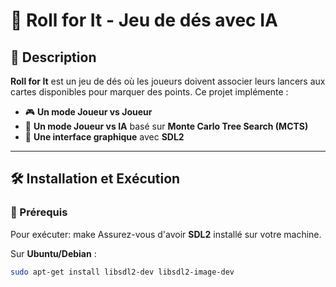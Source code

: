 # 🎲 Roll for It - Jeu de dés avec IA  

## 📌 Description  
**Roll for It** est un jeu de dés où les joueurs doivent associer leurs lancers aux cartes disponibles pour marquer des points. Ce projet implémente :  
- 🎮 **Un mode Joueur vs Joueur**  
- 🤖 **Un mode Joueur vs IA** basé sur **Monte Carlo Tree Search (MCTS)**  
- 🎨 **Une interface graphique** avec **SDL2**  

---

## 🛠️ Installation et Exécution  

### 📌 Prérequis  
Pour exécuter:
  make
Assurez-vous d'avoir **SDL2** installé sur votre machine.  

Sur **Ubuntu/Debian** :  
```bash
sudo apt-get install libsdl2-dev libsdl2-image-dev

 
